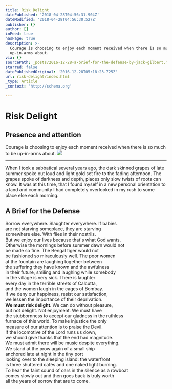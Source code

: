 ```yaml
---
title: Risk Delight
datePublished: '2018-04-28T04:56:31.904Z'
dateModified: '2018-04-28T04:56:30.527Z'
publisher: {}
author: []
inFeed: true
hasPage: true
description: >-
  Courage is choosing to enjoy each moment received when there is so much to be
  up-in-arms about. 
via: {}
sourcePath: _posts/2016-12-28-a-brief-for-the-defense-by-jack-gilbert.md
starred: false
datePublishedOriginal: '2016-12-28T05:18:23.725Z'
url: risk-delight/index.html
_type: Article
_context: 'http://schema.org'

---
```

# Risk Delight

## Presence and attention 

Courage is choosing to enjoy each moment received when there is so much to be up-in-arms about. ![](https://the-grid-user-content.s3-us-west-2.amazonaws.com/f24dfc0d-b7e8-4547-af24-1c0a8c38e86e.jpg)

---

When I took a sabbatical several years ago, the dark skinned grapes of late summer spoke out loud and light gold set fire to the fading afternoon. The grapes spoke of darkness and depth, places only slow twists of roots can know. It was at this time, that I found myself in a new personal orientation to a land and community I had completely overlooked in my rush to some place else each morning. 

## A Brief for the Defense

Sorrow everywhere. Slaughter everywhere. If babies  
are not starving someplace, they are starving  
somewhere else. With flies in their nostrils.  
But we enjoy our lives because that's what God wants.  
Otherwise the mornings before summer dawn would not  
be made so fine. The Bengal tiger would not  
be fashioned so miraculously well. The poor women  
at the fountain are laughing together between  
the suffering they have known and the awfulness  
in their future, smiling and laughing while somebody  
in the village is very sick. There is laughter  
every day in the terrible streets of Calcutta,  
and the women laugh in the cages of Bombay.  
If we deny our happiness, resist our satisfaction,  
we lessen the importance of their deprivation.  
**We must risk delight**. We can do without pleasure,  
but not delight. Not enjoyment. We must have  
the stubbornness to accept our gladness in the ruthless  
furnace of this world. To make injustice the only  
measure of our attention is to praise the Devil.  
If the locomotive of the Lord runs us down,  
we should give thanks that the end had magnitude.  
We must admit there will be music despite everything.  
We stand at the prow again of a small ship  
anchored late at night in the tiny port  
looking over to the sleeping island: the waterfront  
is three shuttered cafés and one naked light burning.  
To hear the faint sound of oars in the silence as a rowboat  
comes slowly out and then goes back is truly worth  
all the years of sorrow that are to come.